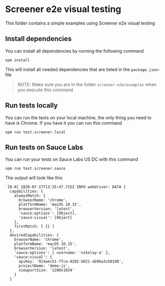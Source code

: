 # Screener e2e visual testing
This folder contains a simple examples using Screener e2e visual testing

## Install dependencies
You can install all dependencies by running the following command

    npm install
    
This will install all needed dependencies that are listed in the `package.json`-file

> NOTE: Make sure you are in the folder `screener-e2e/examples` when you execute this command

## Run tests locally
You can run the tests on your local machine, the only thing you need to have is Chrome. If you have it you can run this command

    npm run test.screener.local

## Run tests on Sauce Labs
You can run your tests on Sauce Labs US DC with this command

    npm run test.screener.sauce
    
The output will look like this

```log
`[0-0] 2020-07-17T13:35:47.715Z INFO webdriver: DATA {
  capabilities: {
    alwaysMatch: {
      browserName: 'chrome',
      platformName: 'macOS 10.15',
      browserVersion: 'latest',
      'sauce:options': [Object],
      'sauce:visual': [Object]
    },
    firstMatch: [ {} ]
  },
  desiredCapabilities: {
    browserName: 'chrome',
    platformName: 'macOS 10.15',
    browserVersion: 'latest',
    'sauce:options': { username: 'nikolay-a' },
    'sauce:visual': {
      apiKey: '914aec51-7fca-4202-b021-ab9ba3cb0108',
      projectName: 'demo-js',
      viewportSize: '1280x1024'
    }
  } 

